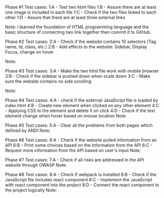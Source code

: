 Phase #1
  Test cases:
  1:A - Test two html files
  1:B - Assure there are at least one image is included in each file
  1:C - Check if the two files linked to each other
  1:D - Assure that there are at least three external links
  
  Note:
  I learned the foundation of HTML programming language and the basic structure of connecting two link together then commit it to GitHub.
  
  Phase #2
    Test cases:
    2:A - Check if the website contains 10 selectors (Tag name, Id, class, etc.)
    2:B - Add effects to the website: Sidebar, Display Focus, change on hover
    
  Note:
   
  Phase #3
     Test cases:
     3:A - Make the two html file work with mobile browser
     3:B - Check if the sidebar is pushed down when scale down
     3:C - Make sure the website contains no side scrolling
     
  Note:
  
  Phase #4
      Test cases:
      4:A - check if the external JavaScript file is loaded by index.html
      4:B - Create new element when clicked on any other element
      4:C - Applying CSS to the element and delete it on click
      4:D - Check if the text element change when hover based on mouse location
  Note:
  
  Phase #5
      Test cases:
      5:A - Clear all the problems from both pages which defined by ANDI
  Note:
  
  Phase #6
      Test cases:
      6:A - Check if the website pulled information from an API
      6:B - Print some choices based on the information from the API
      6:C - Request more information from the API based on user's input
  Note:
  
  Phase #7
      Test cases:
      7:A - Check if all risks are addressed in the API website through OWASP
  Note:
  
  Phase #8
      Test cases:
      8:A - Check if webpack is installed
      8:B - Check if the JavaScript file includes react component
      8:C - Implement the JavaScript with react component into the project
      8:D - Connect the react component to the project logically
  Note: 
  
  
